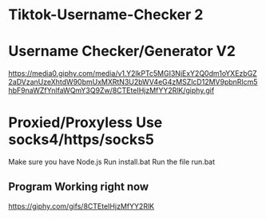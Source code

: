 # Tiktok-Username-Checker 2

# Username Checker/Generator V2
https://media0.giphy.com/media/v1.Y2lkPTc5MGI3NjExY2Q0dm1oYXEzbGZ2aDVzanUzeXhtdW90bmUxMXRtN3U2bWV4eG4zMSZlcD12MV9pbnRlcm5hbF9naWZfYnlfaWQmY3Q9Zw/8CTEteIHjzMfYY2RlK/giphy.gif

# Proxied/Proxyless Use socks4/https/socks5

Make sure you have Node.js 
Run install.bat 
Run the file run.bat

## Program Working right now

https://giphy.com/gifs/8CTEteIHjzMfYY2RlK

